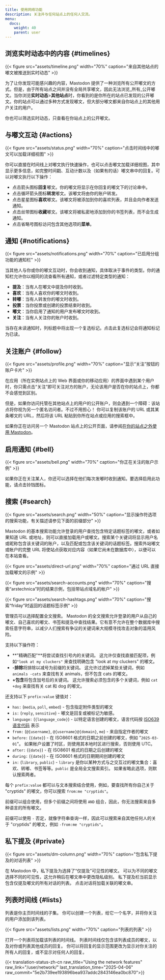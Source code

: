 ```yaml
---
title: 使用网络功能
description: 关注并与任何站点上的任何人交流。
menu:
  docs:
    weight: 40
    parent: user
---
```


## 浏览实时动态中的内容 {#timelines}

{{< figure src="assets/timeline.png" width="70%" caption="来自其他站点的嘟文被推送到实时动态" >}}

为了让你发现可能感兴趣的内容，Mastodon 提供了一种浏览所有公开嘟文的方式。但是，由于所有站点之间并没有全局共享嘟文，因此无法浏览_所有_公开嘟文。当你浏览**实时动态**>**其他站点**时，你看到的是你所在的站点已发现的公开嘟文。你的站点可以通过多种方式发现嘟文，但大部分嘟文都来自你站点上的其他用户关注的用户。

你也可以筛选实时动态，只查看在你站点上的公开嘟文。

## 与嘟文互动 {#actions}

{{< figure src="assets/status.png" width="70%" caption="点击时间线中的嘟文可以加载详细视图" >}}

你可以直接在时间线上对嘟文执行快速操作，也可以点击嘟文加载详细视图，其中显示更多信息，如完整时间戳、互动计数以及（如果有的话）嘟文串中的回复。可以对嘟文执行以下操作：

* 点击箭头图标**回复**嘟文。你的嘟文将显示在你回复的嘟文下的讨论串中。
* 点击循环箭头图标**转发**嘟文。该嘟文将由你的账户转发。
* 点击星星图标**喜欢**嘟文。该嘟文将被添加到你的喜欢列表，并且会向作者发送通知。
* 点击丝带图标**收藏**嘟文。该嘟文将被私密地添加到你的书签列表，而不会生成通知。
* 点击省略号图标访问包含其他选项的**菜单**。

## 通知 {#notifications}

{{< figure src="assets/notifications.png" width="70%" caption="已启用分组功能的通知栏" >}}

当其他人与你或你的嘟文互动时，你会收到通知，具体取决于事件的类型。你的通知栏允许你以相同的流查看所有通知，或者过滤特定类型的通知：

* **提及**：当有人在嘟文中提及你时收到。
* **喜欢**：当有人喜欢你的嘟文时收到。
* **转嘟**：当有人转发你的嘟文时收到。
* **投票**：当你投票或创建的投票结束时收到。
* **嘟文**：当你启用了通知的用户发布嘟文时收到。
* **关注**：当有人关注你的账户时收到。

当存在未读通知时，列标题中将出现一个复选标记。点击此复选标记会将通知标记为已读。

## 关注账户 {#follow}

{{< figure src="assets/profile.png" width="70%" caption="显示“关注”按钮的账户卡片" >}}

在应用（所在实例站点上的 Web 界面或你的移动应用）的界面中遇到某个用户时，你只需点击“关注”即可关注对方的账户，无论该用户是否在你的站点上，你都不会感觉到区别。

但是，如果你访问托管在其他站点上的用户的公开账户，则会遇到一个障碍：该站点将你视为另一个匿名访问者。不过不用担心！ 你可以复制该账户的 URL 或其某条嘟文的 URL，然后将该 URL 粘贴到你所在站点或应用的搜索框中。

如果你正在访问另一个 Mastodon 站点上的公开页面，请参阅[在你的站点之外使用 Mastodon](../external/#interact)。

## 启用通知 {#bell}

{{< figure src="assets/bell.png" width="70%" caption="你正在关注的账户示例" >}}

如果你正在关注某人，你还可以选择在他们每次发嘟时收到通知。要选择启用此功能，请点击铃铛图标。

## 搜索 {#search}

{{< figure src="assets/search.png" width="50%" caption="显示操作符选项的搜索功能，有关描述请参见下面的前缀部分" >}}

Mastodon 的基本搜索功能允许登录的用户查找包含特定话题标签的嘟文，或者如果知道 URL 或地址，则可以直接加载用户或嘟文。搜索某个关键词将显示用户名或昵称包含该关键词的账户，以及匹配或包含该关键词的话题标签。搜索外站嘟文或帐户的完整 URL 将使站点获取对应内容（如果它尚未在数据库中），以便可以在本站查看。

{{< figure src="assets/direct-url.png" width="70%" caption="通过 URL 直接加载嘟文的示例" >}}

{{< figure src="assets/search-accounts.png" width="70%" caption="搜索“arstechnica”时的结果示例，包括带站点域名的帐户" >}}

{{< figure src="assets/search-hashtags.png" width="70%" caption="搜索“friday”时返回的话题标签示例" >}}

管理员可以选择配置全文搜索。 Mastodon 的全文搜索允许登录的用户从自己的嘟文、自己喜欢的嘟文、书签和提及中查找结果。它有意不允许在整个数据库中搜索任意字符串，以减少人们搜索有争议的关键词来大规模寻找攻击对象的滥用风险。

支持以下操作符：

* **"精确匹配"**将尝试查找引号内的关键词。 这允许仅查找直接匹配项，例如`"look at my cluckers"` 来查找明确包含 "look at my cluckers" 的嘟文。
* **-排除**将排除以减号为前缀的关键词。 这允许过滤掉某些关键词，例如 `animals -cats` 来查找有关 animals，但不包含 cats 的嘟文。
* **+包含**将包含加号后的关键词。 这允许搜索必须包含的多个关键词，例如 `cat +dog` 来查找有关 cat 和 dog 的嘟文。

还支持以下 `prefix:value` 键值对：

* `has:` (`media`, `poll`, `embed`) - 包含指定附件类型的嘟文
* `is:` (`reply`, `sensitive`) - 嘟文是回复或被标记为敏感。
* `language:` (`{language_code}`) - 以特定语言创建的嘟文，语言代码按 [ISO639 语言代码](https://en.wikipedia.org/wiki/List_of_ISO_639_language_codes) 表示
* `from:` (`@{username}`, `@{username}@{domain}`, `me`) - 来自指定作者的嘟文
* `before:` (`{date}`) - 在 ISO8601 格式的日期之前创建的嘟文，例如 "`2025-03-01`"。 如果帐户设置了时区，则使用其本地时区进行搜索，否则使用 UTC。
* `after:` (`{date}`) - 在 ISO8601 格式的日期之后创建的嘟文
* `during:` (`{date}`) - 在 ISO8601 格式的日期期间创建的嘟文
* `in:` (`library`, `public`) - `library` 是你以某种方式与之交互过的嘟文集合：喜欢、转嘟、书签等等。`public` 是全局全文搜索索引。 如果省略此选项，则默认搜索两者。

每个 `prefix:value` 都可以与文本搜索结合使用，例如，要查找所有你自己关于 "cryptids" 的嘟文，你可以搜索 `from:me "cryptids"`。

前缀可以组合使用，但多个前缀之间将使用 `AND` 组合，因此，你无法搜索来自多种语言的所有嘟文。

前缀可以使用 `-` 否定，就像字符串查询一样，因此可以搜索来自其他任何人的关于 "cryptids" 的嘟文，例如 `-from:me "cryptids"`。

## 私下提及 {#private}

{{< figure src="assets/dm-column.png" width="70%" caption="包含私下提及的对话列表" >}}

在 Mastodon 中，私下提及为选择了“仅提及”可见性的嘟文。 可以为不同的嘟文选择不同的可见性，这允许稍后在嘟文串中更改隐私级别。 私下提及栏当前显示包含仅提及嘟文的所有对话的列表。 点击对话将加载关联的嘟文串。

## 列表时间线 {#lists}

列表是你主页时间线的子集。 你可以创建一个列表，给它一个名字，并将你关注的用户添加到该列表。

{{< figure src="assets/lists.png" width="70%" caption="列表的列表" >}}

打开一个列表将加载该列表的时间线。 列表时间线仅包含该列表成员的嘟文，以及对你或列表其他成员的回复。 你可以将回复的显示范围更改为显示对你关注的所有人的回复，或不显示对任何人的回复。

{{< translation-status-zh-cn raw_title="Using the network features" raw_link="/user/network/" last_translation_time="2025-04-06" raw_commit="5e2b739ee193896bea937addc2843146ea0bc870">}}
